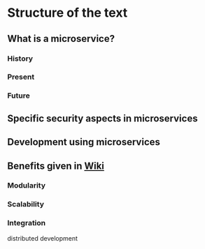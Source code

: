 # Structure of the text

## What is a microservice?
### History
### Present
### Future

## Specific security aspects in microservices

## Development using microservices

## Benefits given in [Wiki](https://en.wikipedia.org/wiki/Microservices#Benefits)
### Modularity
### Scalability
### Integration
distributed development


